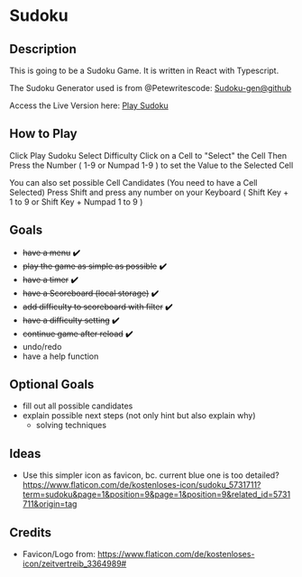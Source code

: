 # Sudoku
## Description

This is going to be a Sudoku Game. It is written in React with Typescript.

The Sudoku Generator used is from @Petewritescode: [Sudoku-gen@github](https://github.com/petewritescode/sudoku-gen)  

Access the Live Version here: [Play Sudoku](https://bloodiko.github.io/sudoku)

## How to Play

Click Play Sudoku
Select Difficulty
Click on a Cell to "Select" the Cell
Then Press the Number ( 1-9 or Numpad 1-9 ) to set the Value to the Selected Cell

You can also set possible Cell Candidates (You need to have a Cell Selected) 
Press Shift and press any number on your Keyboard ( Shift Key + 1 to 9  or Shift Key + Numpad 1 to 9 ) 

## Goals

- ~~have a menu~~                           **:heavy_check_mark:**
- ~~play the game as simple as possible~~   **:heavy_check_mark:**
- ~~have a timer~~                          **:heavy_check_mark:**
- ~~have a Scoreboard (local storage)~~     **:heavy_check_mark:**
- ~~add difficulty to scoreboard with filter~~  **:heavy_check_mark:**
- ~~have a difficulty setting~~             **:heavy_check_mark:**
- ~~continue game after reload~~            **:heavy_check_mark:**
- undo/redo
- have a help function

## Optional Goals

- fill out all possible candidates
- explain possible next steps (not only hint but also explain why)
  - solving techniques

## Ideas 

- Use this simpler icon as favicon, bc. current blue one is too detailed?  
  https://www.flaticon.com/de/kostenloses-icon/sudoku_5731711?term=sudoku&page=1&position=9&page=1&position=9&related_id=5731711&origin=tag

## Credits 

- Favicon/Logo from: https://www.flaticon.com/de/kostenloses-icon/zeitvertreib_3364989#
